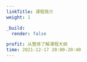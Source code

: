 ```yaml
---
linkTitle: 课程简介
weight: 1

_build:
  render: false

profit: 从整体了解课程大纲
time: 2021-12-17 20:00-20:40
---
```

